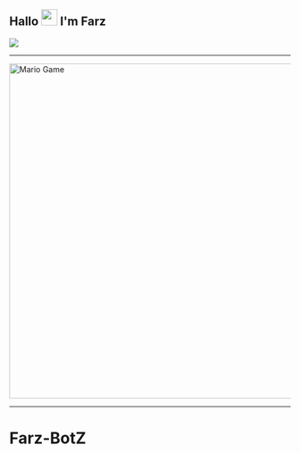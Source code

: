 ## Hallo <img src="https://github.com/TheDudeThatCode/TheDudeThatCode/blob/master/Assets/Hi.gif" width="29px"> I'm Farz
<img align="center" height="auto" src="https://telegra.ph/file/a3f2d5a307f97715d0f8e.jpg/u/55822959?s=460&u=98e06e04babbf38abadbcef21413060992a40d71&v=4"/>

___


<img src="https://github.com/TheDudeThatCode/TheDudeThatCode/blob/master/Assets/Mario_Gameplay.gif" alt="Mario Game" width="600" />

___

# Farz-BotZ
